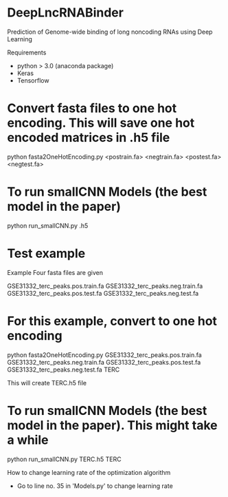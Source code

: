 # DeepLncRNABinder
Prediction of Genome-wide binding of long noncoding RNAs using Deep Learning


Requirements
  - python > 3.0 (anaconda package)
  - Keras
  - Tensorflow


# Convert fasta files to one hot encoding. This will save one hot encoded matrices in <name>.h5 file
python fasta2OneHotEncoding.py <postrain.fa> <negtrain.fa> <postest.fa> <negtest.fa> <name>

# To run smallCNN Models (the best model in the paper)
python run_smallCNN.py <name>.h5 <name>

# Test example
Example Four fasta files are given

GSE31332_terc_peaks.pos.train.fa
GSE31332_terc_peaks.neg.train.fa
GSE31332_terc_peaks.pos.test.fa
GSE31332_terc_peaks.neg.test.fa

# For this example, convert to one hot encoding 
python fasta2OneHotEncoding.py GSE31332_terc_peaks.pos.train.fa GSE31332_terc_peaks.neg.train.fa GSE31332_terc_peaks.pos.test.fa GSE31332_terc_peaks.neg.test.fa TERC

This will create TERC.h5 file
# To run smallCNN Models (the best model in the paper). This might take a while
python run_smallCNN.py TERC.h5 TERC

How to change learning rate of the optimization algorithm
  - Go to line no. 35 in 'Models.py' to change learning rate

